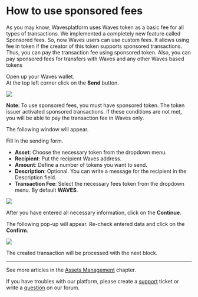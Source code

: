 # How to use sponsored fees

As you may know, Wavesplatform uses Waves token as a basic fee for all types of transactions. We implemented a completely new feature called Sponsored fees.
So, now Waves users can use custom fees. It allows using fee in token if the creator of this token supports sponsored transactions. Thus, you can pay the transaction fee using sponsored token. Also, you can pay sponsored fees for transfers with Waves and any other Waves based tokens

Open up your Waves wallet.  
At the top left corner click on the **Send** button.

![](/_assets/asset_transfers_01.png)

**Note**: To use sponsored fees, you must have sponsored token. The token issuer activated sponsored transactions. If these conditions are not met, you will be able to pay the transaction fee in Waves only.

The following window will appear.

Fill In the sending form.

* **Asset**: Choose the necessary token from the dropdown menu.
* **Recipient**: Put the recipient Waves address.
* **Amount**: Define a number of tokens you want to send.
* **Description**: Optional. You can write a message for the recipient in the Description field.
* **Transaction Fee**: Select the necessary fees token from the dropdown menu. By default **WAVES**.

![](/_assets/sponsored_fee_02.png)

After you have entered all necessary information, click on the **Continue**.

The following pop-up will appear.
Re-check entered data and click on the **Confirm**.

![](/_assets/sponsored_fee_03.png)

The created transaction will be processed with the next block.

___

See more articles in the [Assets Management](/waves-client/assets-management.md) chapter.

If  you have troubles with our platform, please create a [support](https://support.wavesplatform.com/) ticket or write a [question](https://forum.wavesplatform.com/) on our forum.

